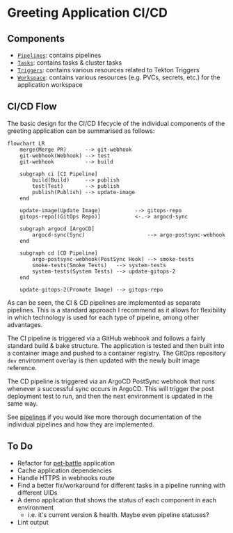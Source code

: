 # Greeting Application CI/CD

## Components

- [`Pipelines`](./pipelines): contains pipelines
- [`Tasks`](./tasks): contains tasks & cluster tasks
- [`Triggers`](./triggers): contains various resources related to Tekton Triggers
- [`Workspace`](./workspace): contains various resources (e.g. PVCs, secrets, etc.) for the application workspace

## CI/CD Flow

The basic design for the CI/CD lifecycle of the individual components of the greeting application can be summarised as follows:

```mermaid
flowchart LR
    merge(Merge PR)      --> git-webhook
    git-webhook(Webhook) --> test    
    git-webhook          --> build
    
    subgraph ci [CI Pipeline]
        build(Build)     --> publish
        test(Test)       --> publish
        publish(Publish) --> update-image
    end

    update-image(Update Image)           --> gitops-repo
    gitops-repo[(GitOps Repo)]           <-.-> argocd-sync
    
    subgraph argocd [ArgoCD]
        argocd-sync(Sync)                    --> argo-postsync-webhook
    end
    
    subgraph cd [CD Pipeline]
        argo-postsync-webhook(PostSync Hook) --> smoke-tests
        smoke-tests(Smoke Tests)   --> system-tests
        system-tests(System Tests) --> update-gitops-2
    end

    update-gitops-2(Promote Image) --> gitops-repo
```    

As can be seen, the CI & CD pipelines are implemented as separate pipelines.
This is a standard approach I recommend as it allows for flexibility in which technology is used for each type of pipeline, among other advantages.

The CI pipeline is triggered via a GitHub webhook and follows a fairly standard build & bake structure.
The application is tested and then built into a container image and pushed to a container registry.
The GitOps repository `dev` environment overlay is then updated with the newly built image reference.

The CD pipeline is triggered via an ArgoCD PostSync webhook that runs whenever a successful sync occurs in ArgoCD.
This will trigger the post deployment test to run, and then the next environment is updated in the same way.

See [pipelines](./pipelines) if you would like more thorough documentation of the individual pipelines and how they are implemented.

## To Do

- Refactor for [pet-battle](https://github.com/petbattle) application
- Cache application dependencies
- Handle HTTPS in webhooks route
- Find a better fix/workaround for different tasks in a pipeline running with different UIDs
- A demo application that shows the status of each component in each environment
    - i.e. it's current version & health. Maybe even pipeline statuses?
- Lint output
